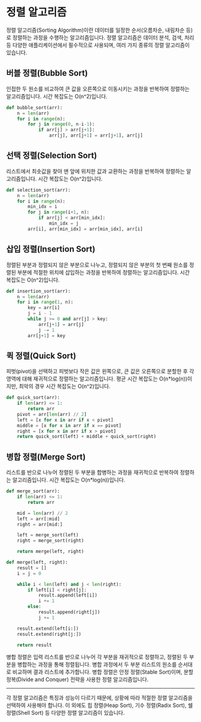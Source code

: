 <h1>정렬 알고리즘</h1>
정렬 알고리즘(Sorting Algorithm)이란 데이터를 일정한 순서(오름차순, 내림차순 등)로 정렬하는 과정을 수행하는 알고리즘입니다. 정렬 알고리즘은 데이터 분석, 검색, 처리 등 다양한 애플리케이션에서 필수적으로 사용되며, 여러 가지 종류의 정렬 알고리즘이 있습니다.
<h2>버블 정렬(Bubble Sort)</h2>
인접한 두 원소를 비교하여 큰 값을 오른쪽으로 이동시키는 과정을 반복하여 정렬하는 알고리즘입니다. 시간 복잡도는 O(n^2)입니다.

```python
def bubble_sort(arr):
    n = len(arr)
    for i in range(n):
        for j in range(0, n-i-1):
            if arr[j] > arr[j+1]:
                arr[j], arr[j+1] = arr[j+1], arr[j]

```

<h2>선택 정렬(Selection Sort)</h2>
리스트에서 최솟값을 찾아 맨 앞에 위치한 값과 교환하는 과정을 반복하여 정렬하는 알고리즘입니다. 시간 복잡도는 O(n^2)입니다.

```python
def selection_sort(arr):
    n = len(arr)
    for i in range(n):
        min_idx = i
        for j in range(i+1, n):
            if arr[j] < arr[min_idx]:
                min_idx = j
        arr[i], arr[min_idx] = arr[min_idx], arr[i]

```

<h2>삽입 정렬(Insertion Sort)</h2>
정렬된 부분과 정렬되지 않은 부분으로 나누고, 정렬되지 않은 부분의 첫 번째 원소를 정렬된 부분에 적절한 위치에 삽입하는 과정을 반복하여 정렬하는 알고리즘입니다. 시간 복잡도는 O(n^2)입니다.

```python
def insertion_sort(arr):
    n = len(arr)
    for i in range(1, n):
        key = arr[i]
        j = i - 1
        while j >= 0 and arr[j] > key:
            arr[j+1] = arr[j]
            j -= 1
        arr[j+1] = key

```

<h2>퀵 정렬(Quick Sort)</h2>
피벗(pivot)을 선택하고 피벗보다 작은 값은 왼쪽으로, 큰 값은 오른쪽으로 분할한 후 각 영역에 대해 재귀적으로 정렬하는 알고리즘입니다. 평균 시간 복잡도는 O(n*log(n))이지만, 최악의 경우 시간 복잡도는 O(n^2)입니다.

```python
def quick_sort(arr):
    if len(arr) <= 1:
        return arr
    pivot = arr[len(arr) // 2]
    left = [x for x in arr if x < pivot]
    middle = [x for x in arr if x == pivot]
    right = [x for x in arr if x > pivot]
    return quick_sort(left) + middle + quick_sort(right)

```
<h2>병합 정렬(Merge Sort)</h2>
리스트를 반으로 나누어 정렬된 두 부분을 합병하는 과정을 재귀적으로 반복하여 정렬하는 알고리즘입니다. 시간 복잡도는 O(n*log(n))입니다.

```python
def merge_sort(arr):
    if len(arr) <= 1:
        return arr

    mid = len(arr) // 2
    left = arr[:mid]
    right = arr[mid:]

    left = merge_sort(left)
    right = merge_sort(right)

    return merge(left, right)

def merge(left, right):
    result = []
    i = j = 0

    while i < len(left) and j < len(right):
        if left[i] < right[j]:
            result.append(left[i])
            i += 1
        else:
            result.append(right[j])
            j += 1

    result.extend(left[i:])
    result.extend(right[j:])

    return result

```

병합 정렬은 입력 리스트를 반으로 나누어 각 부분을 재귀적으로 정렬하고, 정렬된 두 부분을 병합하는 과정을 통해 정렬됩니다. 병합 과정에서 두 부분 리스트의 원소를 순서대로 비교하며 결과 리스트에 추가합니다. 병합 정렬은 안정 정렬(Stable Sort)이며, 분할 정복(Divide and Conquer) 전략을 사용한 정렬 알고리즘입니다.
<hr>
각 정렬 알고리즘은 특징과 성능이 다르기 때문에, 상황에 따라 적절한 정렬 알고리즘을 선택하여 사용해야 합니다. 이 외에도 힙 정렬(Heap Sort), 기수 정렬(Radix Sort), 쉘 정렬(Shell Sort) 등 다양한 정렬 알고리즘이 있습니다.
